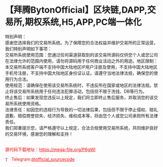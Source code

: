 # 【拜腾BytonOfficial】区块链,DAPP,交易所,期权系统,H5,APP,PC端一体化

特别声明： <br>感谢您选择我们的交易所系统。为了保障您的合法权益并维护交易所的正常运营，我们特别声明如下事项：<br>交易所系统使用范围：您通过任何渠道获取到的该交易所源码仅供您个人或您公司在法律允许的范围内使用，请勿将源码用于任何商业活动之外的用途。地区限制：本交易所系统客户端不支持中国大陆地区IP用户注册及使用，不支持中国大陆地区手机号注册，不支持中国大陆地区身份证认证。请遵守当地法律法规，确保您的使用行为合法。<br>使用规范：请确保在使用该交易所系统时，不违反所在国家或地区的法律法规。禁止将该交易所系统用于任何违法犯罪活动，包括但不限于洗钱、DB等行为。<br>终止售后：如果发现您违反以上规定，我们将立即终止售后服务，并取消您的该交易所系统使用资格。<br>法律责任：如因您的违规行为导致的一切法律后果，包括但不限于停止侵权、赔礼道歉、赔偿商誉损失、经济损失、维权成本等，将由您个人或您公司承担所有法律责任。<br>我们郑重提示您，请严格遵守以上规定，合法合规使用交易所系统，共同维护良好的交易环境，感谢您的理解和支持！<br><br>


<p style="color: red;">源代码下载地址：<a href="https://mega-file.org/P6gWI" style="color: red;">https://mega-file.org/P6gWI</a></p><p style="color: red;"><img src="https://cdn-icons-png.flaticon.com/512/2111/2111646.png" alt="Telegram Icon" style="width: 16px; vertical-align: middle; margin-right: 5px;">Telegram:<a href="https://t.me/official_sourcecode" style="color: red;">@official_sourcecode</a></p>